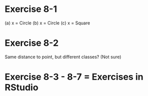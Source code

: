 # Exercise 8-1
(a) x = Circle
(b) x = Circle
(c) x = Square

# Exercise 8-2
Same distance to point, but different classes? (Not sure)

# Exercise 8-3 - 8-7 = Exercises in RStudio
